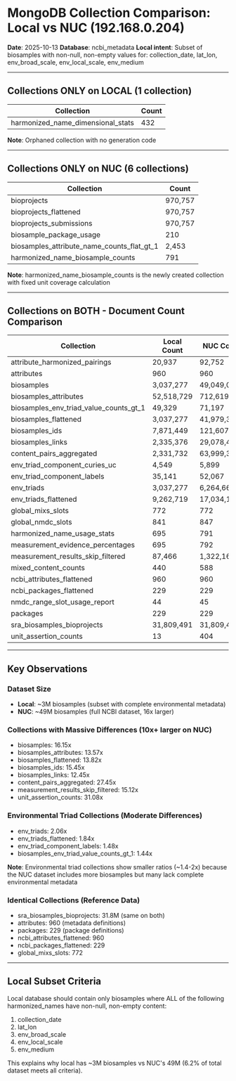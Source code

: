 # MongoDB Collection Comparison: Local vs NUC (192.168.0.204)

**Date**: 2025-10-13
**Database**: ncbi_metadata
**Local intent**: Subset of biosamples with non-null, non-empty values for: collection_date, lat_lon, env_broad_scale, env_local_scale, env_medium

---

## Collections ONLY on LOCAL (1 collection)

| Collection | Count |
|------------|-------|
| harmonized_name_dimensional_stats | 432 |

**Note**: Orphaned collection with no generation code

---

## Collections ONLY on NUC (6 collections)

| Collection | Count |
|------------|-------|
| bioprojects | 970,757 |
| bioprojects_flattened | 970,757 |
| bioprojects_submissions | 970,757 |
| biosample_package_usage | 210 |
| biosamples_attribute_name_counts_flat_gt_1 | 2,453 |
| harmonized_name_biosample_counts | 791 |

**Note**: harmonized_name_biosample_counts is the newly created collection with fixed unit coverage calculation

---

## Collections on BOTH - Document Count Comparison

| Collection | Local Count | NUC Count | Difference | Ratio |
|------------|-------------|-----------|------------|-------|
| attribute_harmonized_pairings | 20,937 | 92,752 | +71,815 | 4.43x |
| attributes | 960 | 960 | 0 | 1.00x |
| biosamples | 3,037,277 | 49,049,009 | +46,011,732 | 16.15x |
| biosamples_attributes | 52,518,729 | 712,619,063 | +660,100,334 | 13.57x |
| biosamples_env_triad_value_counts_gt_1 | 49,329 | 71,197 | +21,868 | 1.44x |
| biosamples_flattened | 3,037,277 | 41,979,384 | +38,942,107 | 13.82x |
| biosamples_ids | 7,871,449 | 121,607,068 | +113,735,619 | 15.45x |
| biosamples_links | 2,335,376 | 29,078,454 | +26,743,078 | 12.45x |
| content_pairs_aggregated | 2,331,732 | 63,999,329 | +61,667,597 | 27.45x |
| env_triad_component_curies_uc | 4,549 | 5,899 | +1,350 | 1.30x |
| env_triad_component_labels | 35,141 | 52,067 | +16,926 | 1.48x |
| env_triads | 3,037,277 | 6,264,662 | +3,227,385 | 2.06x |
| env_triads_flattened | 9,262,719 | 17,034,191 | +7,771,472 | 1.84x |
| global_mixs_slots | 772 | 772 | 0 | 1.00x |
| global_nmdc_slots | 841 | 847 | +6 | 1.01x |
| harmonized_name_usage_stats | 695 | 791 | +96 | 1.14x |
| measurement_evidence_percentages | 695 | 792 | +97 | 1.14x |
| measurement_results_skip_filtered | 87,466 | 1,322,161 | +1,234,695 | 15.12x |
| mixed_content_counts | 440 | 588 | +148 | 1.34x |
| ncbi_attributes_flattened | 960 | 960 | 0 | 1.00x |
| ncbi_packages_flattened | 229 | 229 | 0 | 1.00x |
| nmdc_range_slot_usage_report | 44 | 45 | +1 | 1.02x |
| packages | 229 | 229 | 0 | 1.00x |
| sra_biosamples_bioprojects | 31,809,491 | 31,809,491 | 0 | 1.00x |
| unit_assertion_counts | 13 | 404 | +391 | 31.08x |

---

## Key Observations

### Dataset Size
- **Local**: ~3M biosamples (subset with complete environmental metadata)
- **NUC**: ~49M biosamples (full NCBI dataset, 16x larger)

### Collections with Massive Differences (10x+ larger on NUC)
- biosamples: 16.15x
- biosamples_attributes: 13.57x
- biosamples_flattened: 13.82x
- biosamples_ids: 15.45x
- biosamples_links: 12.45x
- content_pairs_aggregated: 27.45x
- measurement_results_skip_filtered: 15.12x
- unit_assertion_counts: 31.08x

### Environmental Triad Collections (Moderate Differences)
- env_triads: 2.06x
- env_triads_flattened: 1.84x
- env_triad_component_labels: 1.48x
- biosamples_env_triad_value_counts_gt_1: 1.44x

**Note**: Environmental triad collections show smaller ratios (~1.4-2x) because the NUC dataset includes more biosamples but many lack complete environmental metadata

### Identical Collections (Reference Data)
- sra_biosamples_bioprojects: 31.8M (same on both)
- attributes: 960 (metadata definitions)
- packages: 229 (package definitions)
- ncbi_attributes_flattened: 960
- ncbi_packages_flattened: 229
- global_mixs_slots: 772

---

## Local Subset Criteria

Local database should contain only biosamples where ALL of the following harmonized_names have non-null, non-empty content:
1. collection_date
2. lat_lon
3. env_broad_scale
4. env_local_scale
5. env_medium

This explains why local has ~3M biosamples vs NUC's 49M (6.2% of total dataset meets all criteria).
